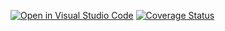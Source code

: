 [![Open in Visual Studio Code](https://classroom.github.com/assets/open-in-vscode-f059dc9a6f8d3a56e377f745f24479a46679e63a5d9fe6f495e02850cd0d8118.svg)](https://classroom.github.com/online_ide?assignment_repo_id=6437845&assignment_repo_type=AssignmentRepo)
[![Coverage Status](https://coveralls.io/repos/github/TestowanieAutomatyczneUG/laboratorium_8-stokwiszadrian/badge.svg?branch=main)](https://coveralls.io/github/TestowanieAutomatyczneUG/laboratorium_8-stokwiszadrian?branch=main)
